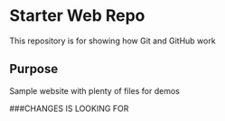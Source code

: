 # Starter Web Repo

This repository is for showing how Git and GitHub work

## Purpose

Sample website with plenty of files for demos

###CHANGES IS LOOKING FOR

